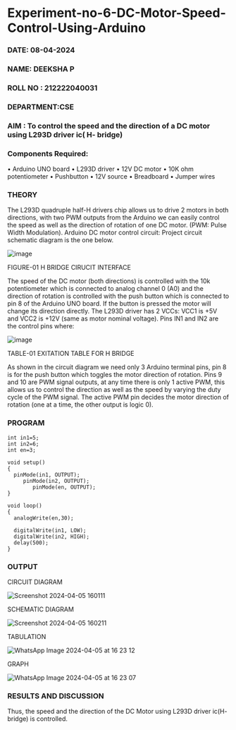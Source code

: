 # Experiment-no-6-DC-Motor-Speed-Control-Using-Arduino

###  DATE: 08-04-2024
###  NAME: DEEKSHA P
###  ROLL NO : 212222040031
###  DEPARTMENT:CSE

### AIM : To control the speed and the direction of a DC motor using L293D driver ic( H- bridge)

### Components Required:
•	Arduino UNO board
•	L293D driver
•	12V DC motor
•	10K ohm potentiometer
•	Pushbutton
•	12V source
•	Breadboard
•	Jumper wires
### THEORY 
The L293D quadruple half-H drivers chip allows us to drive 2 motors in both directions, with two PWM outputs from the Arduino we can easily control the speed as well as the direction of rotation of one DC motor. (PWM: Pulse Width Modulation).
Arduino DC motor control circuit:
Project circuit schematic diagram is the one below.

![image](https://user-images.githubusercontent.com/36288975/167763051-b230c183-afc5-46f2-ba95-0f95e10dd6c9.png)

FIGURE-01 H BRIDGE CIRUCIT INTERFACE 
 
The speed of the DC motor (both directions) is controlled with the 10k potentiometer which is connected to analog channel 0 (A0) and the direction of rotation is controlled with the push button which is connected to pin 8 of the Arduino UNO board. If the button is pressed the motor will change its direction directly.
The L293D driver has 2 VCCs: VCC1 is +5V and VCC2 is +12V (same as motor nominal voltage). Pins IN1 and IN2 are the control pins where:

![image](https://user-images.githubusercontent.com/36288975/167763120-1421c2c5-8381-49eb-b376-03f6e1113b7a.png)


TABLE-01 EXITATION TABLE FOR H BRIDGE 

As shown in the circuit diagram we need only 3 Arduino terminal pins, pin 8 is for the push button which toggles the motor direction of rotation. Pins 9 and 10 are PWM signal outputs, at any time there is only 1 active PWM, this allows us to control the direction as well as the speed by varying the duty cycle of the PWM signal. The active PWM pin decides the motor direction of rotation (one at a time, the other output is logic 0).

### PROGRAM 
```
int in1=5;
int in2=6;
int en=3;

void setup()
{
  pinMode(in1, OUTPUT);
     pinMode(in2, OUTPUT);
        pinMode(en, OUTPUT);
}

void loop()
{
  analogWrite(en,30);
 
  digitalWrite(in1, LOW);
  digitalWrite(in2, HIGH);
  delay(500); 
}
```
### OUTPUT
CIRCUIT DIAGRAM

![Screenshot 2024-04-05 160111](https://github.com/Deeksha78/Experiment-no-7-DC-Motor-Speed-Control-Using-Arduino/assets/128116204/467992b7-fdf1-4c95-b5ad-76f12c662642)


SCHEMATIC DIAGRAM


![Screenshot 2024-04-05 160211](https://github.com/Deeksha78/Experiment-no-7-DC-Motor-Speed-Control-Using-Arduino/assets/128116204/b439d2a3-0c97-47ed-8633-22809ddc1697)


TABULATION


![WhatsApp Image 2024-04-05 at 16 23 12](https://github.com/Deeksha78/Experiment-no-7-DC-Motor-Speed-Control-Using-Arduino/assets/128116204/d00dcbd3-537e-4b9d-8846-d6cb83fff14b)




GRAPH

![WhatsApp Image 2024-04-05 at 16 23 07](https://github.com/Deeksha78/Experiment-no-7-DC-Motor-Speed-Control-Using-Arduino/assets/128116204/5a7d5c06-ef59-4cfe-88bd-3f36fe2d8034)


### RESULTS AND DISCUSSION 

Thus, the speed and the direction of the DC Motor using L293D driver ic(H- bridge) is controlled.
